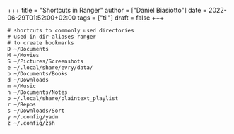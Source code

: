 +++
title = "Shortcuts in Ranger"
author = ["Daniel Biasiotto"]
date = 2022-06-29T01:52:00+02:00
tags = ["til"]
draft = false
+++

```text
# shortcuts to commonly used directories
# used in dir-aliases-ranger
# to create bookmarks
D ~/Documents
M ~/Movies
S ~/Pictures/Screenshots
e ~/.local/share/evry/data/
b ~/Documents/Books
d ~/Downloads
m ~/Music
n ~/Documents/Notes
p ~/.local/share/plaintext_playlist
r ~/Repos
s ~/Downloads/Sort
y ~/.config/yadm
z ~/.config/zsh
```
